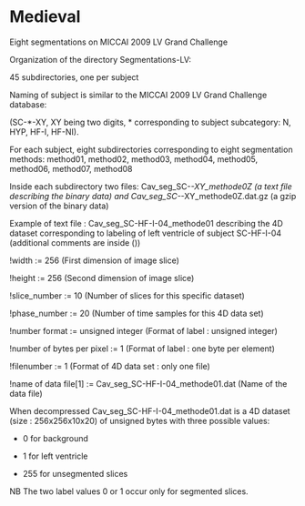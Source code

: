 # Medieval
Eight segmentations on MICCAI 2009 LV Grand Challenge

Organization of the directory Segmentations-LV:

45 subdirectories, one per subject

Naming of subject is similar to the MICCAI 2009 LV Grand Challenge database: 

(SC-*-XY, XY being two digits, * corresponding to subject subcategory: N, HYP, HF-I, HF-NI). 

For each subject, eight subdirectories corresponding to eight segmentation methods: method01, method02, method03, method04, method05, method06, method07, method08

Inside each subdirectory two files: Cav_seg_SC-*-XY_methode0Z (a text file describing the binary data) and Cav_seg_SC-*-XY_methode0Z.dat.gz (a gzip version of the binary data)

Example of text file : Cav_seg_SC-HF-I-04_methode01 describing the 4D dataset corresponding to labeling of left ventricle of subject SC-HF-I-04 (additional comments are inside ())

!width := 256                                                    (First dimension of image slice)

!height := 256                                                   (Second dimension of image slice)

!slice_number := 10                                              (Number of slices for this specific dataset)

!phase_number := 20                                              (Number of time samples for this 4D data set)

!number format := unsigned integer                               (Format of label : unsigned integer)

!number of bytes per pixel := 1                                  (Format of label : one byte per element)

!filenumber := 1                                                 (Format of 4D data set : only one file)

!name of data file[1] := Cav_seg_SC-HF-I-04_methode01.dat        (Name of the data file)

When decompressed Cav_seg_SC-HF-I-04_methode01.dat is a 4D dataset (size : 256x256x10x20) of unsigned bytes with three possible values: 

- 0 for background

- 1 for left ventricle 

- 255 for unsegmented slices


NB The two label values 0 or 1 occur only for segmented slices.


